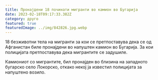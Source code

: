 ```yaml
---
title: Пронајдени 18 починати мигранти во камион во Бугарија
date: 2023-02-18T09:17:33.382Z
category: друго
featured: true
featuredImage: ../img/842826.jpg.webp
---
```


<!--StartFragment-->

18 безживотни тела на мигранти за кои се претпоставува дека се од Афганистан биле пронајдени во напуштен камион во Бугарија. За кои полицијата претпоставува дека мигрантите се задушиле.

Камиониот со мигрантите, бил пронајден во близина на западното бугарско село Локорско, откако некој ја известил полицијата за напуштено возило.

<!--EndFragment-->

